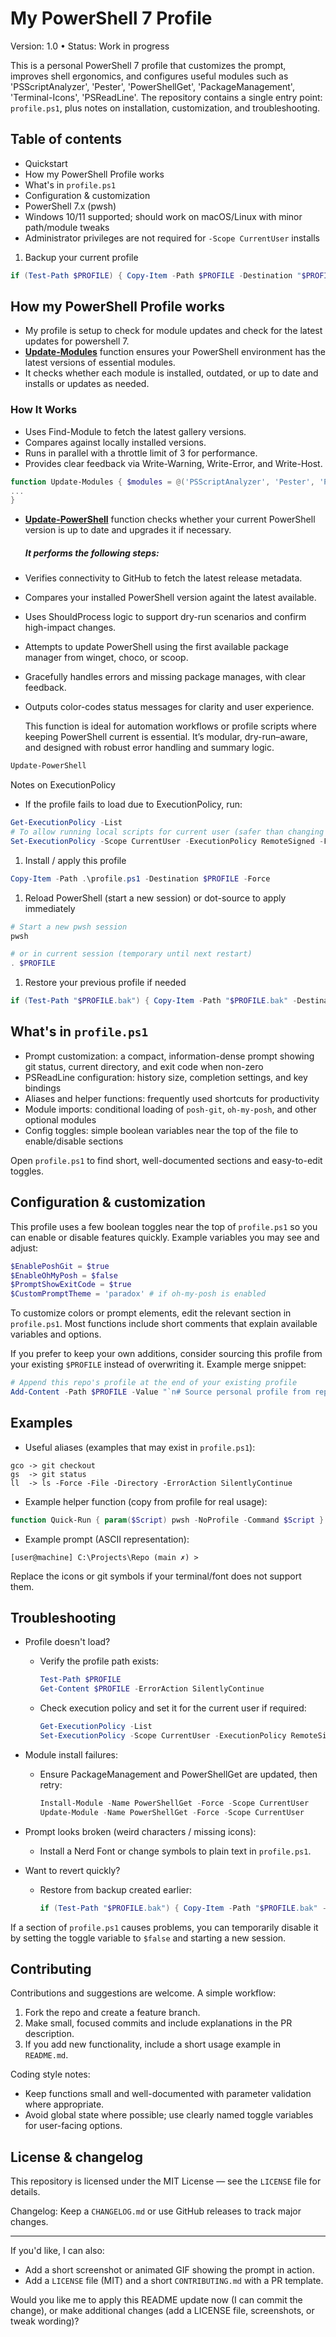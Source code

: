 # My PowerShell 7 Profile

Version: 1.0 • Status: Work in progress

This is a personal PowerShell 7 profile that customizes the prompt, improves shell ergonomics, and configures useful modules such as 'PSScriptAnalyzer', 'Pester', 'PowerShellGet', 'PackageManagement', 'Terminal-Icons', 'PSReadLine'. The repository contains a single entry point: `profile.ps1`, plus notes on installation, customization, and troubleshooting.

## Table of contents

- Quickstart
- How my PowerShell Profile works
- What's in `profile.ps1`
- Configuration & customization
- PowerShell 7.x (pwsh)
- Windows 10/11 supported; should work on macOS/Linux with minor path/module tweaks
- Administrator privileges are not required for `-Scope CurrentUser` installs

1. Backup your current profile

```powershell
if (Test-Path $PROFILE) { Copy-Item -Path $PROFILE -Destination "$PROFILE.bak" -Force }
```

## How my PowerShell Profile works

- My profile is setup to check for module updates and check for the latest updates for powershell 7.
- <u><b>Update-Modules</b></u> function ensures your PowerShell environment has the latest versions of essential modules.
- It checks whether each module is installed, outdated, or up to date and installs or updates as needed.

### How It Works

- Uses Find-Module to fetch the latest gallery versions.
- Compares against locally installed versions.
- Runs in parallel with a throttle limit of 3 for performance.
- Provides clear feedback via Write-Warning, Write-Error, and Write-Host.

```powershell
function Update-Modules { $modules = @('PSScriptAnalyzer', 'Pester', 'PowerShellGet', 'PackageManagement', 'Terminal-Icons', 'PSReadLine') $latestModules = Find-Module -Name $modules
...
}
```

- <u><b>Update-PowerShell</b></u> function checks whether your current PowerShell version is up to date and upgrades it if necessary. <br> <h5>It performs the following steps:</h5>
- Verifies connectivity to GitHub to fetch the latest release metadata.
- Compares your installed PowerShell version againt the latest available.
- Uses ShouldProcess logic to support dry-run scenarios and confirm high-impact changes.
- Attempts to update PowerShell using the first available package manager from winget, choco, or scoop.
- Gracefully handles errors and missing package manages, with clear feedback.
- Outputs color-codes status messages for clarity and user experience.

  This function is ideal for automation workflows or profile scripts where keeping PowerShell current is essential. It’s modular, dry-run–aware, and designed with robust error handling and summary logic.

```powershell
Update-PowerShell
```

Notes on ExecutionPolicy

- If the profile fails to load due to ExecutionPolicy, run:

```powershell
Get-ExecutionPolicy -List
# To allow running local scripts for current user (safer than changing machine policy):
Set-ExecutionPolicy -Scope CurrentUser -ExecutionPolicy RemoteSigned -Force
```

1. Install / apply this profile

```powershell
Copy-Item -Path .\profile.ps1 -Destination $PROFILE -Force
```

1. Reload PowerShell (start a new session) or dot-source to apply immediately

```powershell
# Start a new pwsh session
pwsh

# or in current session (temporary until next restart)
. $PROFILE
```

1. Restore your previous profile if needed

```powershell
if (Test-Path "$PROFILE.bak") { Copy-Item -Path "$PROFILE.bak" -Destination $PROFILE -Force }
```

## What's in `profile.ps1`

- Prompt customization: a compact, information-dense prompt showing git status, current directory, and exit code when non-zero
- PSReadLine configuration: history size, completion settings, and key bindings
- Aliases and helper functions: frequently used shortcuts for productivity
- Module imports: conditional loading of `posh-git`, `oh-my-posh`, and other optional modules
- Config toggles: simple boolean variables near the top of the file to enable/disable sections

Open `profile.ps1` to find short, well-documented sections and easy-to-edit toggles.

## Configuration & customization

This profile uses a few boolean toggles near the top of `profile.ps1` so you can enable or disable features quickly. Example variables you may see and adjust:

```powershell
$EnablePoshGit = $true
$EnableOhMyPosh = $false
$PromptShowExitCode = $true
$CustomPromptTheme = 'paradox' # if oh-my-posh is enabled
```

To customize colors or prompt elements, edit the relevant section in `profile.ps1`. Most functions include short comments that explain available variables and options.

If you prefer to keep your own additions, consider sourcing this profile from your existing `$PROFILE` instead of overwriting it. Example merge snippet:

```powershell
# Append this repo's profile at the end of your existing profile
Add-Content -Path $PROFILE -Value "`n# Source personal profile from repo`n. 'C:\path\to\repo\profile.ps1'"
```

## Examples

- Useful aliases (examples that may exist in `profile.ps1`):

```text
gco -> git checkout
gs  -> git status
ll  -> ls -Force -File -Directory -ErrorAction SilentlyContinue
```

- Example helper function (copy from profile for real usage):

```powershell
function Quick-Run { param($Script) pwsh -NoProfile -Command $Script }
```

- Example prompt (ASCII representation):

```text
[user@machine] C:\Projects\Repo (main ✗) >
```

Replace the icons or git symbols if your terminal/font does not support them.

## Troubleshooting

- Profile doesn't load?

  - Verify the profile path exists:

      ```powershell
      Test-Path $PROFILE
      Get-Content $PROFILE -ErrorAction SilentlyContinue
      ```

  - Check execution policy and set it for the current user if required:

      ```powershell
      Get-ExecutionPolicy -List
      Set-ExecutionPolicy -Scope CurrentUser -ExecutionPolicy RemoteSigned -Force
      ```

- Module install failures:

  - Ensure PackageManagement and PowerShellGet are updated, then retry:

      ```powershell
      Install-Module -Name PowerShellGet -Force -Scope CurrentUser
      Update-Module -Name PowerShellGet -Force -Scope CurrentUser
      ```

- Prompt looks broken (weird characters / missing icons):

  - Install a Nerd Font or change symbols to plain text in `profile.ps1`.

- Want to revert quickly?

  - Restore from backup created earlier:

      ```powershell
      if (Test-Path "$PROFILE.bak") { Copy-Item -Path "$PROFILE.bak" -Destination $PROFILE -Force }
      ```

If a section of `profile.ps1` causes problems, you can temporarily disable it by setting the toggle variable to `$false` and starting a new session.

## Contributing

Contributions and suggestions are welcome. A simple workflow:

1. Fork the repo and create a feature branch.
2. Make small, focused commits and include explanations in the PR description.
3. If you add new functionality, include a short usage example in `README.md`.

Coding style notes:

- Keep functions small and well-documented with parameter validation where appropriate.
- Avoid global state where possible; use clearly named toggle variables for user-facing options.

## License & changelog

This repository is licensed under the MIT License — see the `LICENSE` file for details.

Changelog: Keep a `CHANGELOG.md` or use GitHub releases to track major changes.

---

If you'd like, I can also:

- Add a short screenshot or animated GIF showing the prompt in action.
- Add a `LICENSE` file (MIT) and a short `CONTRIBUTING.md` with a PR template.

Would you like me to apply this README update now (I can commit the change), or make additional changes (add a LICENSE file, screenshots, or tweak wording)?
